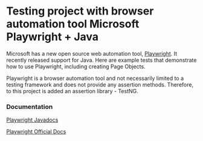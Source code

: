 # Testing project with browser automation tool Microsoft Playwright + Java

Microsoft has a new open source web automation tool, [Playwright]. It recently released support for Java. Here are
example tests that demonstrate how to use Playwright, including creating Page Objects.

Playwright is a browser automation tool and not necessarily limited to a testing framework and does not provide any
assertion methods. Therefore, to this project is added an assertion library - TestNG.

[Playwright]: https://playwright.dev/

### Documentation

[Playwright Javadocs]

[Playwright Javadocs]: https://www.javadoc.io/doc/com.microsoft.playwright/playwright/latest/index.html

[Playwright Official Docs]

[Playwright Official Docs]: https://playwright.dev/docs/intro